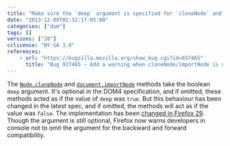 ```yaml
---
title: "Make sure the `deep` argument is specified for `cloneNode` and `importNode`"
date: "2013-12-09T02:32:17-05:00"
categories: ["dom"]
tags: []
versions: ["28"]
cclicense: "BY-SA 3.0"
references:
    - url: "https://bugzilla.mozilla.org/show_bug.cgi?id=937465"
      title: "Bug 937465 – Add a warning when cloneNode/importNode is used without a boolean argument on a node with children"
---
```

The [`Node.cloneNode`](https://developer.mozilla.org/en-US/docs/Web/API/Node.cloneNode) and [`document.importNode`](https://developer.mozilla.org/en-US/docs/Web/API/document.importNode) methods take the boolean `deep` argument. It's optional in the DOM4 specification, and if omitted, these methods acted as if the value of `deep` was `true`. But this behaviour has been changed in the latest spec, and if omitted, the methods will act as if the value was `false`. The implementation has been [changed in Firefox 29](https://www.fxsitecompat.com/en-CA/docs/2014/clonenode-and-importnode-has-defaulted-to-shallow-clones/). Though the argument is still optional, Firefox now warns developers in console not to omit the argument for the backward and forward compatibility.
